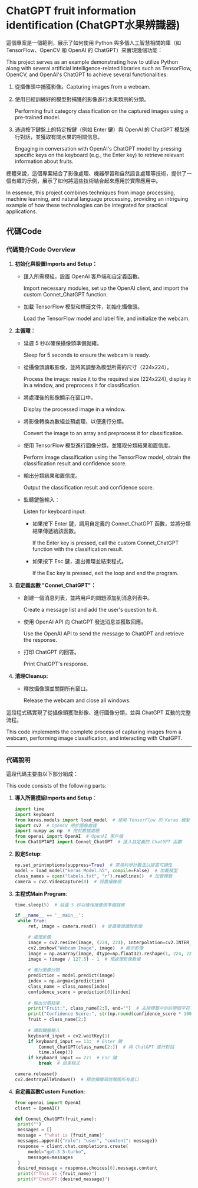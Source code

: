 # ChatGPT fruit information identification (ChatGPT水果辨識器)

這個專案是一個範例，展示了如何使用 Python 與多個人工智慧相關的庫（如 TensorFlow、OpenCV 和 OpenAI 的 ChatGPT）來實現幾個功能：

This project serves as an example demonstrating how to utilize Python along with several artificial intelligence-related libraries such as TensorFlow, OpenCV, and OpenAI's ChatGPT to achieve several functionalities:

1. 從攝像頭中捕獲影像。Capturing images from a webcam.
2. 使用已經訓練好的模型對捕獲的影像進行水果類別的分類。

   Performing fruit category classification on the captured images using a pre-trained model.
3. 通過按下鍵盤上的特定按鍵（例如 Enter 鍵）與 OpenAI 的 ChatGPT 模型進行對話，並獲取有關水果的相關信息。

   Engaging in conversation with OpenAI's ChatGPT model by pressing specific keys on the keyboard (e.g., the Enter key) to retrieve relevant information about fruits.

總體來說，這個專案結合了影像處理、機器學習和自然語言處理等技術，提供了一個有趣的示例，展示了如何將這些技術結合起來應用於實際應用中。

In essence, this project combines techniques from image processing, machine learning, and natural language processing, providing an intriguing example of how these technologies can be integrated for practical applications.

## 代碼Code
### 代碼簡介Code Overview

1. __初始化與設置Imports and Setup：__
   - 匯入所需模組，設置 OpenAI 客戶端和自定義函數。

     Import necessary modules, set up the OpenAI client, and import the custom Connet_ChatGPT function.
   - 加載 TensorFlow 模型和標籤文件，初始化攝像頭。

     Load the TensorFlow model and label file, and initialize the webcam.
3. __主循環：__
   - 延遲 5 秒以確保攝像頭準備就緒。
   
     Sleep for 5 seconds to ensure the webcam is ready.
   - 從攝像頭讀取影像，並將其調整為模型所需的尺寸（224x224）。

     Process the image: resize it to the required size (224x224), display it in a window, and preprocess it for classification.
   - 將處理後的影像顯示在窗口中。

     Display the processed image in a window.
   - 將影像轉換為數組並預處理，以便進行分類。

     Convert the image to an array and preprocess it for classification.
   - 使用 TensorFlow 模型進行圖像分類，並獲取分類結果和置信度。

     Perform image classification using the TensorFlow model, obtain the classification result and confidence score.
   - 輸出分類結果和置信度。

     Output the classification result and confidence score.
   - 監聽鍵盤輸入：

     Listen for keyboard input:
     - 如果按下 Enter 鍵，調用自定義的 Connet_ChatGPT 函數，並將分類結果傳遞給該函數。

       If the Enter key is pressed, call the custom Connet_ChatGPT function with the classification result.
     - 如果按下 Esc 鍵，退出循環並結束程式。

       If the Esc key is pressed, exit the loop and end the program.
4. __自定義函數 "Connet_ChatGPT"：__
   - 創建一個消息列表，並將用戶的問題添加到消息列表中。

     Create a message list and add the user's question to it.
   - 使用 OpenAI API 向 ChatGPT 發送消息並獲取回應。

     Use the OpenAI API to send the message to ChatGPT and retrieve the response.
   - 打印 ChatGPT 的回答。

     Print ChatGPT's response.
5. __清理Cleanup:__
   - 釋放攝像頭並關閉所有窗口。

     Release the webcam and close all windows.





這段程式碼實現了從攝像頭獲取影像、進行圖像分類，並與 ChatGPT 互動的完整流程。

This code implements the complete process of capturing images from a webcam, performing image classification, and interacting with ChatGPT.

---
### 代碼說明

這段代碼主要由以下部分組成：

This code consists of the following parts:

1. **導入所需模組Imports and Setup**：
   ```python
   import time
   import keyboard
   from keras.models import load_model  # 使用 TensorFlow 的 Keras 模型
   import cv2  # OpenCV 用於圖像處理
   import numpy as np  # 用於數據處理
   from openai import OpenAI  # OpenAI 客戶端
   from ChatGPTAPI import Connet_ChatGPT  # 匯入自定義的 ChatGPT 函數

2. __設定Setup__:
   ```python
   np.set_printoptions(suppress=True)  # 禁用科學計數法以提高可讀性
   model = load_model("keras_Model.h5", compile=False)  # 加載模型
   class_names = open("labels.txt", "r").readlines()  # 加載標籤
   camera = cv2.VideoCapture(0)  # 設置攝像頭


3. __主程式Main Program__:
   ```python
   time.sleep(5)  # 延遲 5 秒以確保攝像頭準備就緒

   if __name__ == '__main__':
    while True:
        ret, image = camera.read()  # 從攝像頭讀取影像

        # 處理影像
        image = cv2.resize(image, (224, 224), interpolation=cv2.INTER_AREA)
        cv2.imshow("Webcam Image", image)  # 顯示影像
        image = np.asarray(image, dtype=np.float32).reshape(1, 224, 224, 3)
        image = (image / 127.5) - 1  # 預處理影像數據
        
        # 進行圖像分類
        prediction = model.predict(image)
        index = np.argmax(prediction)
        class_name = class_names[index]
        confidence_score = prediction[0][index]
        
        # 輸出分類結果
        print("Fruit:", class_name[2:], end="")  # 去掉標籤中的前兩個字符
        print("Confidence Score:", str(np.round(confidence_score * 100))[:-2], "%")
        fruit = class_name[2:]
    
        # 讀取鍵盤輸入
        keyboard_input = cv2.waitKey(1)
        if keyboard_input == 13:  # Enter 鍵
            Connet_ChatGPT(class_name[2:])  # 與 ChatGPT 進行對話
            time.sleep(3) 
        if keyboard_input == 27:  # Esc 鍵
            break  # 結束程式

   camera.release()
   cv2.destroyAllWindows()  # 釋放攝像頭並關閉所有窗口


4. __自定義函數Custom Function__:
   ```python
   from openai import OpenAI
   client = OpenAI()

   def Connet_ChatGPT(fruit_name):
    print("")
    messages = []
    message = f"what is {fruit_name}"
    messages.append({"role": "user", "content": message})
    response = client.chat.completions.create(
        model="gpt-3.5-turbo",
        messages=messages
    )
    desired_message = response.choices[0].message.content
    print(f"This is {fruit_name}")
    print(f"ChatGPT:{desired_message}")

